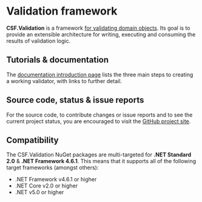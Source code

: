 # Validation framework

**CSF.Validation** is a framework [for validating domain objects].
Its goal is to provide an extensible architecture for writing, executing and consuming the results of validation logic.

[for validating domain objects]:articles/WhatIsDomainObjectValidation.md

## Tutorials & documentation

The [documentation introduction page] lists the three main steps to creating a working validator, with links to further detail.

[documentation introduction page]:articles/index.md

## Source code, status & issue reports

For the source code, to contribute changes or issue reports and to see the current project status, you are encouraged to visit the [GitHub project site].

[GitHub project site]:https://github.com/csf-dev/CSF.Validation

## Compatibility

The CSF.Validation NuGet packages are multi-targeted for **.NET Standard 2.0** & **.NET Framework 4.6.1**.
This means that it supports all of the following target frameworks (amongst others):

* .NET Framework v4.6.1 or higher
* .NET Core v2.0 or higher
* .NET v5.0 or higher